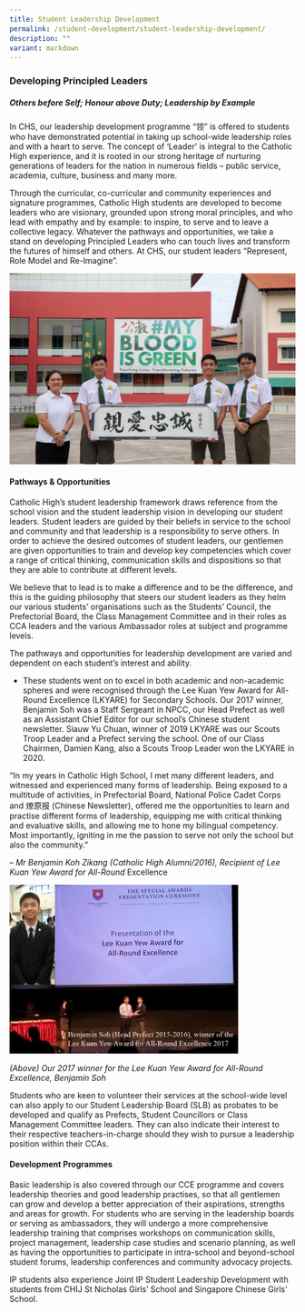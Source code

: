 ```yaml
---
title: Student Leadership Development
permalink: /student-development/student-leadership-development/
description: ""
variant: markdown
---
```

### Developing Principled Leaders

##### Others before Self; Honour above Duty; Leadership by Example

In CHS, our leadership development programme “领” is offered to students who have demonstrated potential in taking up school-wide leadership roles and with a heart to serve. The concept of ‘Leader’ is integral to the Catholic High experience, and it is rooted in our strong heritage of nurturing generations of leaders for the nation in numerous fields – public service, academia, culture, business and many more.

Through the curricular, co-curricular and community experiences and signature programmes, Catholic High students are developed to become leaders who are visionary, grounded upon strong moral principles, and who lead with empathy and by example: to inspire, to serve and to leave a collective legacy. Whatever the pathways and opportunities, we take a stand on developing Principled Leaders who can touch lives and transform the futures of himself and others. At CHS, our student leaders “Represent, Role Model and Re-Imagine”.

![](/images/Secondary/SLB_1s.jpg)

#### Pathways &amp; Opportunities

Catholic High’s student leadership framework draws reference from the school vision and the student leadership vision in developing our student leaders. Student leaders are guided by their beliefs in service to the school and community and that leadership is a responsibility to serve others. In order to achieve the desired outcomes of student leaders, our gentlemen are given opportunities to train and develop key competencies which cover a range of critical thinking, communication skills and dispositions so that they are able to contribute at different levels.

We believe that to lead is to make a difference and to be the difference, and this is the guiding philosophy that steers our student leaders as they helm our various students’ organisations such as the Students’ Council, the Prefectorial Board, the Class Management Committee and in their roles as CCA leaders and the various Ambassador roles at subject and programme levels.

The pathways and opportunities for leadership development are varied and dependent on each student’s interest and ability.

*   These students went on to excel in both academic and non-academic spheres and were recognised through the Lee Kuan Yew Award for All-Round Excellence (LKYARE) for Secondary Schools.&nbsp;Our 2017 winner, Benjamin Soh was a Staff Sergeant in NPCC, our Head Prefect as well as an Assistant Chief Editor for our school’s Chinese student newsletter.&nbsp;Siauw Yu Chuan, winner of 2019 LKYARE was our Scouts Troop Leader and a Prefect serving the school. One of our Class Chairmen, Damien Kang, also a Scouts Troop Leader won the LKYARE in 2020.

“In my years in Catholic High School, I met many different leaders, and witnessed and experienced many forms of leadership. Being exposed to a multitude of activities, in Prefectorial Board, National Police Cadet Corps and 燎原报 (Chinese Newsletter), offered me the opportunities to learn and practise different forms of leadership, equipping me with critical thinking and evaluative skills, and allowing me to hone my bilingual competency. Most importantly, igniting in me the passion to serve not only the school but also the community.”

–&nbsp;_Mr Benjamin Koh Zikang (Catholic High Alumni/2016), Recipient of Lee Kuan Yew Award for All-Round_&nbsp;Excellence

<img src="/images/sd5.png" style="width:80%">

_(Above) Our 2017 winner for the Lee Kuan Yew Award for All-Round Excellence, Benjamin Soh_

Students who are keen to volunteer their services at the school-wide level can also apply to our Student Leadership Board (SLB) as probates to be developed and qualify as Prefects, Student Councillors or Class Management Committee leaders. They can also indicate their interest to their respective teachers-in-charge should they wish to pursue a leadership position within their CCAs.

#### Development Programmes

Basic leadership is also covered through our CCE programme and covers leadership theories and good leadership practises, so that all gentlemen can grow and develop a better appreciation of their aspirations, strengths and areas for growth. For students who are serving in the leadership boards or serving as ambassadors, they will undergo a more comprehensive leadership training that comprises workshops on communication skills, project management, leadership case studies and scenario planning, as well as having the opportunities to participate in intra-school and beyond-school student forums, leadership conferences and community advocacy projects.

IP students also experience Joint IP Student Leadership Development with students from CHIJ St Nicholas Girls’ School and Singapore Chinese Girls’ School.